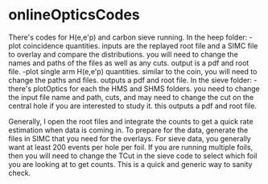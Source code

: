 # onlineOpticsCodes
There's codes for H(e,e'p) and carbon sieve running. 
In the heep folder:
-plot coincidence quantities. inputs are the replayed root file and a SIMC file to overlay and compare the distributions. you will need to change the names and paths of the files as well as any cuts. output is a pdf and root file.
-plot single arm H(e,e'p) quantities. similar to the coin, you will need to change the paths and files. outputs a pdf and root file. 
In the sieve folder:
-there's plotOptics for each the HMS and SHMS folders. you need to change the input file name and path, cuts, and may need to change the cut on the central hole if you are interested to study it. this outputs a pdf and root file. 

Generally, I open the root files and integrate the counts to get a quick rate estimation when data is coming in. To prepare for the data, generate the files in SIMC that you need for the overlays. For sieve data, you generally want at least 200 events per hole per foil. If you are running multiple foils, then you will need to change the TCut in the sieve code to select which foil you are looking at to get counts. This is a quick and generic way to sanity check.  
